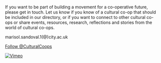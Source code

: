 

If you want to be part of building a movement for a co-operative future, please get in touch. Let us know if you know of a cultural co-op that should be included in our directory, or if you want to connect to other cultural co-ops or share events, resources, research, reflections and stories from the world of cultural co-ops.

marisol.sandoval.1(@)city.ac.uk

<a href="https://twitter.com/CulturalCoops" class="twitter-follow-button" data-show-count="false" data-size="large">Follow @CulturalCoops</a> <script>!function(d,s,id){varjs,fjs=d.getElementsByTagName(s)[0],p=/^http:/.test(d.location)?'http':'https';if(!d.getElementById(id)){js=d.createElement(s);js.id=id;js.src=p+'://platform.twitter.com/widgets.js';fjs.parentNode.insertBefore(js,fjs);}}(document, 'script', 'twitter-wjs');</script>

<a href="http://vimeo.com/culturalcoop"><img src="http://a.vimeocdn.com/images_v6/blogbadge_channels.png" alt="Vimeo" /></a>
